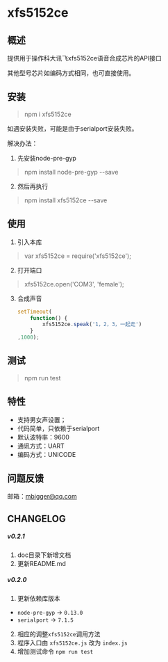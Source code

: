 # xfs5152ce
## 概述
提供用于操作科大讯飞xfs5152ce语音合成芯片的API接口

其他型号芯片如编码方式相同，也可直接使用。

## 安装
> npm i xfs5152ce

如遇安装失败，可能是由于serialport安装失败。

解决办法：
1. 先安装node-pre-gyp
> npm install node-pre-gyp --save

2. 然后再执行
> npm install xfs5152ce --save

## 使用
1. 引入本库 
> var xfs5152ce = require('xfs5152ce');

2. 打开端口 
> xfs5152ce.open('COM3', 'female');

3. 合成声音 
	```javascript
	setTimeout(
		function() {
			xfs5152ce.speak('1，2，3，一起走')
		}
	,1000);
	```
## 测试
> npm run test

## 特性
- 支持男女声设置；
- 代码简单，只依赖于serialport
- 默认波特率：9600
- 通讯方式：UART
- 编码方式：UNICODE

## 问题反馈
邮箱：mbigger@qq.com

## CHANGELOG

##### v0.2.1
1. doc目录下新增文档
2. 更新README.md

##### v0.2.0
1. 更新依赖库版本
  - `node-pre-gyp` -> `0.13.0`
  - `serialport` -> `7.1.5`
2. 相应的调整`xfs5152ce`调用方法
3. 程序入口由 `xfs5152ce.js` 改为 `index.js`
4. 增加测试命令 `npm run test`